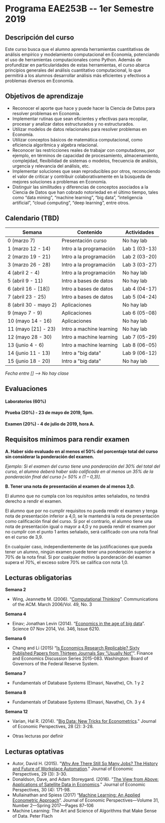 # Programa EAE253B -- 1er Semestre 2019

## Descripción del curso

Este curso busca que el alumno aprenda herramientas cuantitativas de análisis empírico y modelamiento computacional en Economía, potenciando el uso de herramientas computacionales como Python. Además de profundizar en particularidades de estas herramientas, el curso abarca principios generales del análisis cuantitativo computacional, lo que permitirá a los alumnos desarrollar análisis más eficientes y efectivos a problemas diversos en Economía.

## Objetivos de aprendizaje

-   Reconocer el aporte que hace y puede hacer la Ciencia de Datos para resolver problemas en Economía.
-   Implementar rutinas que sean eficientes y efectivas para recopilar, procesar y analizar datos estructurados y no estructurados.
-   Utilizar modelos de datos relacionales para resolver problemas en Economía.
-   Utilizar conceptos básicos de matemática computacional, como eficiencia algorítmica y algebra relacional.
-   Reconocer las restricciones reales de trabajar con computadores, por ejemplo, en términos de capacidad de procesamiento, almacenamiento, complejidad, flexibilidad de sistemas o modelos, frecuencia de análisis, urgencia y relevancia del análisis, etc.
-   Implementar soluciones que sean reproducibles por otros, reconociendo el valor de criticar y contribuir colaborativamente en la búsqueda de mejores soluciones a problemas en Economía.
-   Distinguir las similitudes y diferencias de conceptos asociados a la Ciencia de Datos que han cobrado notoriedad en el último tiempo, tales como “data mining”, “machine learning”, “big data”, “inteligencia artificial”, “cloud computing”, “deep learning”, entre otros.

## Calendario (TBD)

| Semana                    | Contenido                                     | Actividades |
| -------------             | -------------                                 | ------------- |
| 0 (marzo 7)               | Presentación curso            	            | No hay lab |
| 1 (marzo 12 - 14)         | Intro a la programación                       | Lab 1 (03-13) |
| 2 (marzo 19 - 21)         | Intro a la programación  	    				| Lab 2 (03-20) |
| 3 (marzo 26 - 28)         | Intro a la programación                       | Lab 3 (03-27)  |
| 4 (abril 2 - 4)           | Intro a la programación                       | No hay lab |
| 5 (abril 9 - 11)          | Intro a bases de datos                        | No hay lab |
| 6 (abril 16 - [18])       | Intro a bases de datos                        | Lab 4 (04-17) |
| 7 (abril 23 - 25)         | Intro a bases de datos                        | Lab 5 (04-24) |
| 8 (abril 30 - mayo 2)     | Aplicaciones                                  | No hay lab |
| 9 (mayo 7 - 9)            | Aplicaciones                                  | Lab 6 (05-08) |
| 10 (mayo 14 - 16)         | Aplicaciones								    | No hay lab |
| 11 (mayo [21] - 23)       | Intro a machine learning                      | No hay lab |
| 12 (mayo 28 - 30)         | Intro a machine learning            		    | Lab 7 (05-29) |
| 13 (junio 4 - 6)          | Intro a machine learning         				| Lab 8 (06-05) |
| 14 (junio 11 - 13)        | Intro a "big data"	                        | Lab 9 (06-12) |
| 15 (junio 18 - 20)        | Intro a "big data"                            | No hay lab |


*Fecha entre [] --> No hay clase*

## Evaluaciones

#### Laboratorios (60%)

#### Prueba (20%) - 23 de mayo de 2019, 5pm.

#### Examen (20%) - 4 de julio de 2019, hora A.

## Requisitos mínimos para rendir examen

**A. Haber sido evaluado en al menos el 50% del porcentaje total del curso sin considerar la ponderación del examen.**

*Ejemplo: Si el examen del curso tiene una ponderación del 30% del total del curso, el alumno deberá haber sido calificado en al menos un 35% de la ponderación final del curso [= 50% x (1 – 0,3)].*

**B. Tener una nota de presentación al examen de al menos 3,0.**

El alumno que no cumpla con los requisitos antes señalados, no tendrá derecho a rendir el examen.

El alumno que por no cumplir requisitos no pueda rendir el examen y tenga nota de presentación inferior a 4,0, se le mantendrá la nota de presentación como calificación final del curso. Si por el contrario, el alumno tiene una nota de presentación igual o mayor a 4,0 y no pueda rendir el examen por no cumplir con el punto 1 antes señalado, será calificado con una nota final en el curso de 3,9.

En cualquier caso, independientemente de las justificaciones que pueda tener un alumno, ningún examen puede tener una ponderación superior a 70% de la nota final. Si por cualquier motivo la ponderación del examen supera el 70%, el exceso sobre 70% se califica con nota 1,0.
 
## Lecturas obligatorias
**Semana 2**
- Wing, Jeannette M. (2006). “[Computational Thinking](http://www.cs.cmu.edu/~./15110-s13/Wing06-ct.pdf)”. Communications of the ACM. March 2006/Vol. 49, No. 3

**Semana 4**
- Einav; Jonathan Levin (2014). “[Economics in the age of big data](http://science.sciencemag.org/content/346/6210/1243089.full)”. Science  07 Nov 2014, Vol. 346, Issue 6210.

**Semana 6**
- Chang and Li (2015) “[Is Economics Research Replicable? Sixty Published Papers from Thirteen Journals Say ”Usually Not”](https://www.federalreserve.gov/econresdata/feds/2015/files/2015083pap.pdf)”. Finance and Economics Discussion Series 2015-083. Washington: Board of Governors of the Federal Reserve System.

**Semana 7**
- Fundamentals of Database Systems (Elmasri, Navathe), Ch. 1 y 2

**Semana 8**
- Fundamentals of Database Systems (Elmasri, Navathe), Ch. 3 y 4

**Semana 12**
- Varian, Hal R. (2014). "[Big Data: New Tricks for Econometrics](http://people.ischool.berkeley.edu/~hal/Papers/2013/ml.pdf)." Journal of Economic Perspectives, 28 (2): 3-28.

* Otras lecturas por definir

## Lecturas optativas
- Autor, David H. (2015). "[Why Are There Still So Many Jobs? The History and Future of Workplace Automation](https://economics.mit.edu/files/11563)." Journal of Economic Perspectives, 29 (3): 3-30.
- Donaldson, Dave, and Adam Storeygard. (2016). "[The View from Above: Applications of Satellite Data in Economics](http://dave-donaldson.com/wp-content/uploads/2016/10/Donaldson_Storeygard_JEP.pdf)." Journal of Economic Perspectives, 30 (4): 171-98.
- Mullainathan and Spiess (2017) “[Machine Learning: An Applied Econometric Approach](https://pubs.aeaweb.org/doi/pdfplus/10.1257/jep.31.2.87)”. Journal of Economic Perspectives—Volume 31, Number 2—Spring 2017—Pages 87–106
- Machine Learning: The Art and Science of Algorithms that Make Sense of Data. Peter Flach